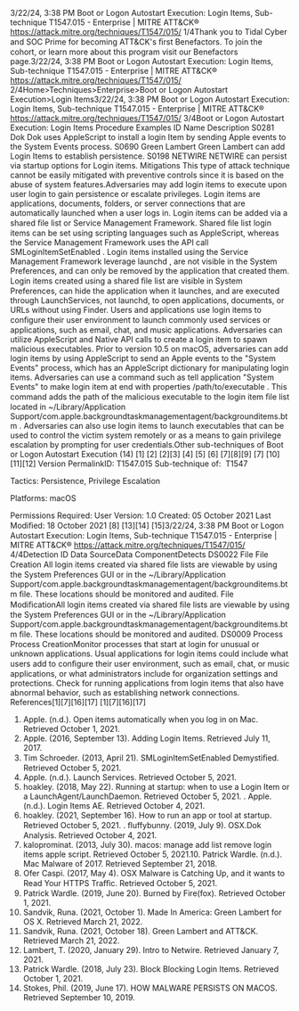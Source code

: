 3/22/24, 3:38 PM Boot or Logon Autostart Execution: Login Items, Sub-technique T1547.015 - Enterprise | MITRE ATT&CK®
https://attack.mitre.org/techniques/T1547/015/ 1/4Thank you to Tidal Cyber and SOC Prime for becoming ATT&CK's ﬁrst Benefactors. To join the cohort, or learn more about this program visit our
Benefactors page.3/22/24, 3:38 PM Boot or Logon Autostart Execution: Login Items, Sub-technique T1547.015 - Enterprise | MITRE ATT&CK®
https://attack.mitre.org/techniques/T1547/015/ 2/4Home>Techniques>Enterprise>Boot or Logon Autostart Execution>Login Items3/22/24, 3:38 PM Boot or Logon Autostart Execution: Login Items, Sub-technique T1547.015 - Enterprise | MITRE ATT&CK®
https://attack.mitre.org/techniques/T1547/015/ 3/4Boot or Logon Autostart Execution: Login Items
Procedure Examples
ID Name Description
S0281 Dok Dok uses AppleScript to install a login Item by sending Apple events to the System Events process.
S0690 Green Lambert Green Lambert can add Login Items to establish persistence.
S0198 NETWIRE NETWIRE can persist via startup options for Login items.
Mitigations
This type of attack technique cannot be easily mitigated with preventive controls since it is based on the abuse of system features.Adversaries may add login items to execute upon user login to gain persistence or escalate privileges. Login items are applications,
documents, folders, or server connections that are automatically launched when a user logs in. Login items can be added via a shared ﬁle
list or Service Management Framework. Shared ﬁle list login items can be set using scripting languages such as AppleScript, whereas the
Service Management Framework uses the API call SMLoginItemSetEnabled .
Login items installed using the Service Management Framework leverage launchd , are not visible in the System Preferences, and can only
be removed by the application that created them. Login items created using a shared ﬁle list are visible in System Preferences, can hide
the application when it launches, and are executed through LaunchServices, not launchd, to open applications, documents, or URLs without
using Finder. Users and applications use login items to conﬁgure their user environment to launch commonly used services or applications,
such as email, chat, and music applications.
Adversaries can utilize AppleScript and Native API calls to create a login item to spawn malicious executables. Prior to version 10.5 on
macOS, adversaries can add login items by using AppleScript to send an Apple events to the "System Events" process, which has an
AppleScript dictionary for manipulating login items. Adversaries can use a command such as tell application "System Events" to
make login item at end with properties /path/to/executable . This command adds the path of the malicious executable to the
login item ﬁle list located in ~/Library/Application Support/com.apple.backgroundtaskmanagementagent/backgrounditems.btm .
Adversaries can also use login items to launch executables that can be used to control the victim system remotely or as a means to gain
privilege escalation by prompting for user credentials.Other sub-techniques of Boot or Logon Autostart Execution (14)
[1]
[2]
[2][3]
[4]
[5]
[6]
[7][8][9]
[7]
[10][11][12]
Version PermalinkID: T1547.015
Sub-technique of:  T1547

Tactics: Persistence, Privilege Escalation

Platforms: macOS

Permissions Required: User
Version: 1.0
Created: 05 October 2021
Last Modiﬁed: 18 October 2021
[8]
[13][14]
[15]3/22/24, 3:38 PM Boot or Logon Autostart Execution: Login Items, Sub-technique T1547.015 - Enterprise | MITRE ATT&CK®
https://attack.mitre.org/techniques/T1547/015/ 4/4Detection
ID Data SourceData ComponentDetects
DS0022 File File Creation All login items created via shared ﬁle lists are viewable by using the System Preferences GUI or
in the ~/Library/Application
Support/com.apple.backgroundtaskmanagementagent/backgrounditems.btm ﬁle.
These locations should be monitored and audited.
File
ModiﬁcationAll login items created via shared ﬁle lists are viewable by using the System Preferences GUI or
in the ~/Library/Application
Support/com.apple.backgroundtaskmanagementagent/backgrounditems.btm ﬁle.
These locations should be monitored and audited.
DS0009 Process Process
CreationMonitor processes that start at login for unusual or unknown applications. Usual applications
for login items could include what users add to conﬁgure their user environment, such as
email, chat, or music applications, or what administrators include for organization settings and
protections. Check for running applications from login items that also have abnormal behavior,
such as establishing network connections.
References[1][7][16][17]
[1][7][16][17]
1. Apple. (n.d.). Open items automatically when you log in on
Mac. Retrieved October 1, 2021.
2. Apple. (2016, September 13). Adding Login Items. Retrieved
July 11, 2017.
3. Tim Schroeder. (2013, April 21). SMLoginItemSetEnabled
Demystiﬁed. Retrieved October 5, 2021.
4. Apple. (n.d.). Launch Services. Retrieved October 5, 2021.
5. hoakley. (2018, May 22). Running at startup: when to use a
Login Item or a LaunchAgent/LaunchDaemon. Retrieved
October 5, 2021.
. Apple. (n.d.). Login Items AE. Retrieved October 4, 2021.
7. hoakley. (2021, September 16). How to run an app or tool at
startup. Retrieved October 5, 2021.
. ﬂuffybunny. (2019, July 9). OSX.Dok Analysis. Retrieved
October 4, 2021.
9. kaloprominat. (2013, July 30). macos: manage add list
remove login items apple script. Retrieved October 5, 2021.10. Patrick Wardle. (n.d.). Mac Malware of 2017. Retrieved
September 21, 2018.
11. Ofer Caspi. (2017, May 4). OSX Malware is Catching Up, and it
wants to Read Your HTTPS Traﬃc. Retrieved October 5, 2021.
12. Patrick Wardle. (2019, June 20). Burned by Fire(fox). Retrieved
October 1, 2021.
13. Sandvik, Runa. (2021, October 1). Made In America: Green
Lambert for OS X. Retrieved March 21, 2022.
14. Sandvik, Runa. (2021, October 18). Green Lambert and
ATT&CK. Retrieved March 21, 2022.
15. Lambert, T. (2020, January 29). Intro to Netwire. Retrieved
January 7, 2021.
1. Patrick Wardle. (2018, July 23). Block Blocking Login Items.
Retrieved October 1, 2021.
17. Stokes, Phil. (2019, June 17). HOW MALWARE PERSISTS ON
MACOS. Retrieved September 10, 2019.